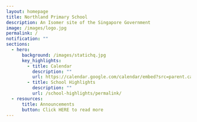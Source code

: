 ```yaml
---
layout: homepage
title: Northland Primary School
description: An Isomer site of the Singapore Government
image: /images/logo.jpg
permalink: /
notification: ""
sections:
  - hero:
      background: /images/statichq.jpg
      key_highlights:
        - title: Calendar
          description: ""
          url: https://calendar.google.com/calendar/embed?src=parent.calendar%40nps.edu.sg&ctz=Asia%2FSingapore
        - title: School Highlights
          description: ""
          url: /school-highlights/permalink/
  - resources:
      title: Announcements
      button: Click HERE to read more
---
```


